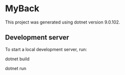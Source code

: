 # MyBack

This project was generated using dotnet version 9.0.102.

## Development server

To start a local development server, run:

dotnet build

dotnet run
